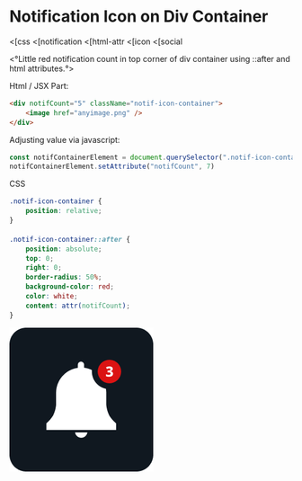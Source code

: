 # Notification Icon on Div Container
<[css
<[notification
<[html-attr
<[icon
<[social

<°Little red notification count in top corner of div container using ::after and html attributes.°>

Html / JSX Part:
```html
<div notifCount="5" className="notif-icon-container">
    <image href="anyimage.png" />
</div>
```

Adjusting value via javascript:
```js
const notifContainerElement = document.querySelector(".notif-icon-container")
notifContainerElement.setAttribute("notifCount", 7)
```

CSS
```css
.notif-icon-container {
    position: relative;
}

.notif-icon-container::after {
    position: absolute;
    top: 0;
    right: 0;
    border-radius: 50%;
    background-color: red;
    color: white;
    content: attr(notifCount);
}
```

![example image](./images/A1C93DAE-7D38-4AB6-84CB-87534370D206.png)
